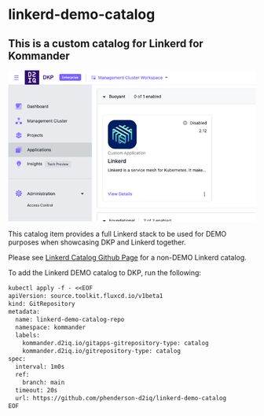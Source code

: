 # linkerd-demo-catalog
## This is a custom catalog for Linkerd for Kommander

![Linkerd DEMO Catalog](./image.png)

This catalog item provides a full Linkerd stack to be used for DEMO purposes when showcasing DKP and Linkerd together.

Please see [Linkerd Catalog Github Page](https://github.com/phenderson-d2iq/linkerd-catalog) for a non-DEMO Linkerd catalog.

To add the Linkerd DEMO catalog to DKP,  run the following:

```
kubectl apply -f - <<EOF
apiVersion: source.toolkit.fluxcd.io/v1beta1
kind: GitRepository
metadata:
  name: linkerd-demo-catalog-repo
  namespace: kommander
  labels:
    kommander.d2iq.io/gitapps-gitrepository-type: catalog
    kommander.d2iq.io/gitrepository-type: catalog
spec:
  interval: 1m0s
  ref:
    branch: main
  timeout: 20s
  url: https://github.com/phenderson-d2iq/linkerd-demo-catalog
EOF
```

